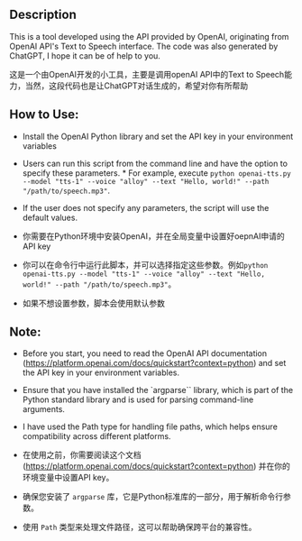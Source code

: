 ## Description

This is a tool developed using the API provided by OpenAI, originating from OpenAI API's Text to Speech interface. The code was also generated by ChatGPT, I hope it can be of help to you.

这是一个由OpenAI开发的小工具，主要是调用openAI API中的Text to Speech能力，当然，这段代码也是让ChatGPT对话生成的，希望对你有所帮助

## How to Use:

* Install the OpenAI Python library and set the API key in your environment variables
* Users can run this script from the command line and have the option to specify these parameters. * For example, execute `python openai-tts.py --model "tts-1" --voice "alloy" --text "Hello, world!" --path "/path/to/speech.mp3"`.
* If the user does not specify any parameters, the script will use the default values.

* 你需要在Python环境中安装OpenAI，并在全局变量中设置好oepnAI申请的API key
* 你可以在命令行中运行此脚本，并可以选择指定这些参数。例如`python openai-tts.py --model "tts-1" --voice "alloy" --text "Hello, world!" --path "/path/to/speech.mp3"`。
* 如果不想设置参数，脚本会使用默认参数


## Note:

* Before you start, you need to read the OpenAI API documentation (https://platform.openai.com/docs/quickstart?context=python) and set the API key in your environment variables.
* Ensure that you have installed the `argparse`` library, which is part of the Python standard library and is used for parsing command-line arguments.
* I have used the Path type for handling file paths, which helps ensure compatibility across different platforms.

* 在使用之前，你需要阅读这个文档 (https://platform.openai.com/docs/quickstart?context=python) 并在你的环境变量中设置API key。
* 确保您安装了 `argparse` 库，它是Python标准库的一部分，用于解析命令行参数。
* 使用 `Path` 类型来处理文件路径，这可以帮助确保跨平台的兼容性。



